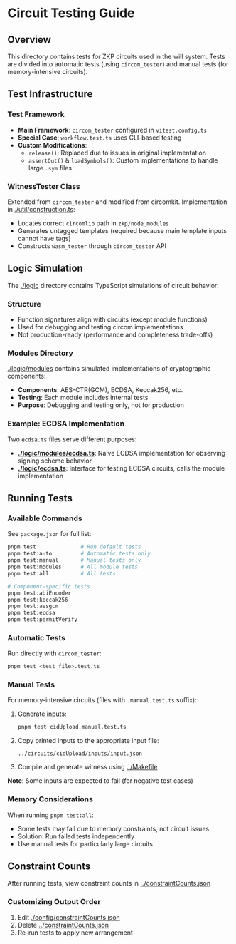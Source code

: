 # Circuit Testing Guide

## Overview

This directory contains tests for ZKP circuits used in the will system. Tests are divided into automatic tests (using `circom_tester`) and manual tests (for memory-intensive circuits).

## Test Infrastructure

### Test Framework

- **Main Framework**: `circom_tester` configured in `vitest.config.ts`
- **Special Case**: `workflow.test.ts` uses CLI-based testing
- **Custom Modifications**:
  - `release()`: Replaced due to issues in original implementation
  - `assertOut()` & `loadSymbols()`: Custom implementations to handle large `.sym` files

### WitnessTester Class

Extended from `circom_tester` and modified from circomkit. Implementation in [./util/construction.ts](./util/construction.ts):

- Locates correct `circomlib` path in `zkp/node_modules`
- Generates untagged templates (required because main template inputs cannot have tags)
- Constructs `wasm_tester` through `circom_tester` API

## Logic Simulation

The [./logic](./logic) directory contains TypeScript simulations of circuit behavior:

### Structure

- Function signatures align with circuits (except module functions)
- Used for debugging and testing circom implementations
- Not production-ready (performance and completeness trade-offs)

### Modules Directory

[./logic/modules](./logic/modules) contains simulated implementations of cryptographic components:

- **Components**: AES-CTR(GCM), ECDSA, Keccak256, etc.
- **Testing**: Each module includes internal tests
- **Purpose**: Debugging and testing only, not for production

### Example: ECDSA Implementation

Two `ecdsa.ts` files serve different purposes:

- **[./logic/modules/ecdsa.ts](./logic/modules/ecdsa.ts)**: Naive ECDSA implementation for observing signing scheme behavior
- **[./logic/ecdsa.ts](./logic/ecdsa.ts)**: Interface for testing ECDSA circuits, calls the module implementation

## Running Tests

### Available Commands

See `package.json` for full list:

```bash
pnpm test              # Run default tests
pnpm test:auto         # Automatic tests only
pnpm test:manual       # Manual tests only
pnpm test:modules      # All module tests
pnpm test:all          # All tests

# Component-specific tests
pnpm test:abiEncoder
pnpm test:keccak256
pnpm test:aesgcm
pnpm test:ecdsa
pnpm test:permitVerify
```

### Automatic Tests

Run directly with `circom_tester`:

```bash
pnpm test <test_file>.test.ts
```

### Manual Tests

For memory-intensive circuits (files with `.manual.test.ts` suffix):

1. Generate inputs:

   ```bash
   pnpm test cidUpload.manual.test.ts
   ```

2. Copy printed inputs to the appropriate input file:

   ```
   ../circuits/cidUpload/inputs/input.json
   ```

3. Compile and generate witness using [../Makefile](../Makefile)

**Note**: Some inputs are expected to fail (for negative test cases)

### Memory Considerations

When running `pnpm test:all`:

- Some tests may fail due to memory constraints, not circuit issues
- Solution: Run failed tests independently
- Use manual tests for particularly large circuits

## Constraint Counts

After running tests, view constraint counts in [../constraintCounts.json](../constraintCounts.json)

### Customizing Output Order

1. Edit [./config/constraintCounts.json](./config/constraintCounts.json)
2. Delete [../constraintCounts.json](../constraintCounts.json)
3. Re-run tests to apply new arrangement
